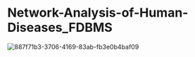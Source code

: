 # Network-Analysis-of-Human-Diseases_FDBMS

![887f71b3-3706-4169-83ab-fb3e0b4baf09](https://user-images.githubusercontent.com/93218746/163939390-b6d4ffbb-473b-44a7-be58-322eba3bd58d.jpg)
